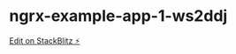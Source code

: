 # ngrx-example-app-1-ws2ddj

[Edit on StackBlitz ⚡️](https://stackblitz.com/edit/ngrx-example-app-1-ws2ddj)
